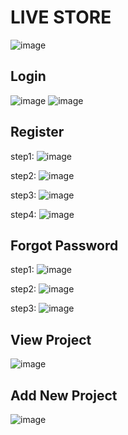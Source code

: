 # LIVE STORE
![image](https://github.com/Makwana-Bharat/TERMWORK/assets/126388812/a25f47bc-5fee-4f1c-a5ba-6841dd207696)

## Login
![image](https://github.com/Makwana-Bharat/TERMWORK/assets/126388812/fdb2f533-b573-4bee-b08f-ba822d485d2a)
![image](https://github.com/Makwana-Bharat/TERMWORK/assets/126388812/a754d793-94d7-40a9-bb3c-955c68012e1f)


## Register
step1:
![image](https://github.com/Makwana-Bharat/TERMWORK/assets/126388812/077e01f8-d20c-40c4-88a9-5280c7dfb3f8)

step2:
![image](https://github.com/Makwana-Bharat/TERMWORK/assets/126388812/06e64a40-3e76-4ebf-b3cd-5c4d0cc9c95d)

step3:
![image](https://github.com/Makwana-Bharat/TERMWORK/assets/126388812/55a6a15a-ba8e-4542-b5b3-41975e485780)

step4:
![image](https://github.com/Makwana-Bharat/TERMWORK/assets/126388812/6d89b28c-1c95-48b8-961b-c59212406139)

## Forgot Password
step1:
![image](https://github.com/Makwana-Bharat/TERMWORK/assets/126388812/569942f6-2cc9-450f-b181-748adeabe43d)

step2:
![image](https://github.com/Makwana-Bharat/TERMWORK/assets/126388812/d39a6584-bb63-4a67-86a5-a03bde68d775)

step3:
![image](https://github.com/Makwana-Bharat/TERMWORK/assets/126388812/33d30cb4-892e-4a98-88de-fd63aad6cc91)

## View Project
![image](https://github.com/Makwana-Bharat/TERMWORK/assets/126388812/998a37ef-e9c0-46b6-8bfb-53fdfbf4c0b2)

## Add New Project

![image](https://github.com/Makwana-Bharat/TERMWORK/assets/126388812/3abc41fa-06ef-4c06-829d-b1bd75036b37)

